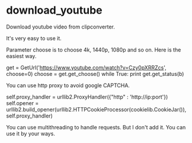 # download_youtube
Download youtube video from clipconverter.

It's very easy to use it.

Parameter choose is to choose 4k, 1440p, 1080p and so on.
Here is the easiest way.

get = GetUrl('https://www.youtube.com/watch?v=Czy0pXRRZcs', choose=0)
choose = get.get_choose()
while True:
    print get.get_status(b)


You can use http proxy to avoid google CAPTCHA.

self.proxy_handler = urllib2.ProxyHandler({"http" : 'http://ip:port'})
self.opener = urllib2.build_opener(urllib2.HTTPCookieProcessor(cookielib.CookieJar()), self.proxy_handler)

You can use multithreading to handle requests. But I don't add it. You can use it by your ways.
